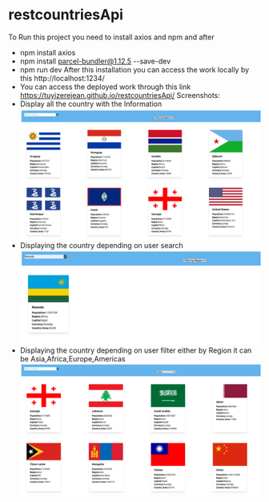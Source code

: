 # restcountriesApi
To Run this project you need to install axios and npm and after 
- npm install axios
- npm install parcel-bundler@1.12.5 --save-dev
- npm run dev
After this installation  you can access the work locally by this http://localhost:1234/
 - You can access the deployed work through this link https://tuyizerejean.github.io/restcountriesApi/
Screenshots:
- Display all the country with the Information
![alt text](https://github.com/tuyizerejean/restcountriesApi/blob/main/images/imageCountry.png?raw=true)
- Displaying the country depending on user search
![alt text](https://github.com/tuyizerejean/restcountriesApi/blob/main/images/onecountrry.png?raw=true)
- Displaying the country depending on user filter either by Region it can be Asia,Africa,Europe,Americas
![alt text](https://github.com/tuyizerejean/restcountriesApi/blob/main/images/filter.png?raw=true)


 
